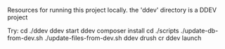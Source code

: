 Resources for running this project locally.
the 'ddev' directory is a DDEV project

Try: 
	cd ./ddev
	ddev start
	ddev composer install
	cd ./scripts
	./update-db-from-dev.sh
	./update-files-from-dev.sh
	ddev drush cr
	ddev launch

